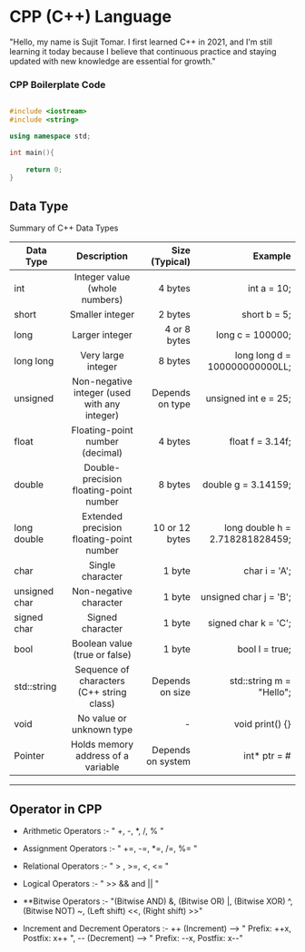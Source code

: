 # CPP (C++) Language 
"Hello, my name is Sujit Tomar. I first learned C++ in 2021, and I'm still learning it today because I believe that continuous practice and staying updated with new knowledge are essential for growth."

### CPP Boilerplate Code

```cpp

#include <iostream>
#include <string>

using namespace std;

int main(){
    
    return 0;
}

```

## Data Type

Summary of C++ Data Types

| Data Type     | Description                                  |  Size (Typical)        | Example                         | 
| ------------- |:--------------------------------------------:| ----------------------:| -------------------------------:|
| int           | Integer value (whole numbers)                | 4 bytes                | int a = 10;                     |   
| short         | Smaller integer                              | 2 bytes                | short b = 5;                    | 
| long          | Larger integer                               | 4 or 8 bytes           | long c = 100000;                | 
| long long     | Very large integer                           | 8 bytes                | long long d = 100000000000LL;   | 
| unsigned      | Non-negative integer (used with any integer) | Depends on type        | unsigned int e = 25;            |
| float         | Floating-point number (decimal)              | 4 bytes                | float f = 3.14f;                | 
| double        | Double-precision floating-point number       | 8 bytes                | double g = 3.14159;             | 
| long double   | Extended precision floating-point number     | 10 or 12 bytes         | long double h = 2.718281828459; | 
| char          | Single character                             | 1 byte                 | char i = 'A';                   | 
| unsigned char | Non-negative character                       | 1 byte                 | unsigned char j = 'B';          | 
| signed char   | Signed character                             | 1 byte                 | signed char k = 'C';            | 
| bool          | Boolean value (true or false)                | 1 byte                 | bool l = true;                  | 
| std::string   | Sequence of characters (C++ string class)    | Depends on size        | std::string m = "Hello";        | 
| void          | No value or unknown type                     | -                      | void print() {}                 | 
| Pointer       | Holds memory address of a variable           | Depends on system      | int* ptr = &num;                | 
---

## Operator in CPP
+ Arithmetic Operators :- " +, -, *, /, % "
- Assignment Operators :- " +=, -=, *=, /=, %= "
+ Relational Operators :- " > , >=, <, <= "
- Logical Operators :- " >> && and || "
+ **Bitwise Operators :- "(Bitwise AND) &, (Bitwise OR) |, (Bitwise XOR) ^,  (Bitwise NOT) ~, (Left shift) <<, (Right shift) >>"
- Increment and Decrement Operators :- ++ (Increment) --> " Prefix: ++x, Postfix: x++ ", -- (Decrement) --> "  Prefix: --x, Postfix: x--"
